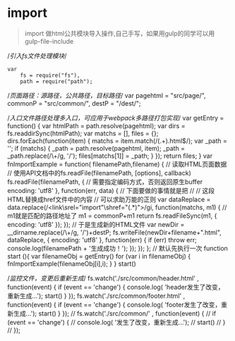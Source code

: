 #                                     import

> import 做html公共模块导入操作,自己手写，如果用gulp的同学可以用 gulp-file-include



/*引入fs文件处理模块*/

 

    var
    	fs = require("fs"),
    	path = require("path");
/*页面路径：源路径，公共路径，目标路径*/
    var 
    	pagehtml = "src/page/",
    	commonP = "src/common/",
    	destP = "/dest/";

/*入口文件路径处理多入口，可应用于webpack多路径打包实现*/
var getEntry = function() {
    var htmlPath = path.resolve(pagehtml);
    var dirs = fs.readdirSync(htmlPath);
    var matchs = [],
        files = {};
    dirs.forEach(function(item) {
        matchs = item.match(/(.+)\.html$/);
        var _path = '';
        if (matchs) {
            _path = path.resolve(pagehtml, item);
            _path = _path.replace(/\\+/g, '/');
            files[matchs[1]] = _path;
        }
    });
    return files;
}
var fnImportExample = function( filenamePath,filename) {
    // 读取HTML页面数据
    // 使用API文档中的fs.readFile(filenamePath, [options], callback)
    fs.readFile(filenamePath, {
        // 需要指定编码方式，否则返回原生buffer
        encoding: 'utf8'
    }, function(err, data) {
        // 下面要做的事情就是把
        // <link rel="import" href="header.html">
        // 这段HTML替换成href文件中的内容
        // 可以求助万能的正则
        var dataReplace = data.replace(/<link\srel="import"\shref="(.*)">/gi, function(matchs, m1) {
            // m1就是匹配的路径地址了
            m1 = commonP+m1
            return fs.readFileSync(m1, {
                encoding: 'utf8'
            });
        });
        // 于是生成新的HTML文件
        var newDir = __dirname.replace(/\\+/g, '/')+destP;
        fs.writeFile(newDir+filename+".html", dataReplace, {
            encoding: 'utf8'
        }, function(err) {
            if (err) throw err;
            console.log(filenamePath + '生成成功！');
        });
    });
};
// 默认先执行一次
function start (){
    var filenameObj = getEntry()
     for (var i in filenameObj) {
        fnImportExample(filenameObj[i],i);
     }
}
start()

/*监控文件，变更后重新生成*/
fs.watch('./src/common/header.html' , function(event) {
    if (event == 'change') {
        console.log( 'header发生了改变，重新生成...');
        start()
    }
});
fs.watch('./src/common/footer.html' , function(event) {
    if (event == 'change') {
        console.log( 'footer发生了改变，重新生成...');
        start()
    }
});
// fs.watch('./src/common/' , function(event) {
//     if (event == 'change') {
//         console.log( '发生了改变，重新生成...');
//         start()
//     }
// });